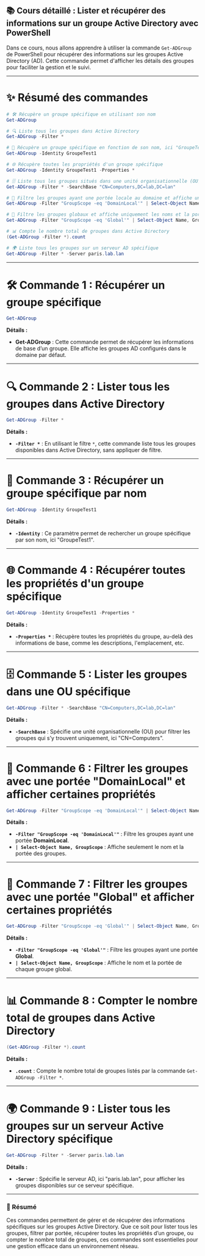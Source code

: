 ## 📚 Cours détaillé : Lister et récupérer des informations sur un groupe Active Directory avec PowerShell

Dans ce cours, nous allons apprendre à utiliser la commande `Get-ADGroup` de PowerShell pour récupérer des informations sur les groupes Active Directory (AD). Cette commande permet d'afficher les détails des groupes pour faciliter la gestion et le suivi.

---

# ✨ Résumé des commandes

```powershell
# 🛠️ Récupère un groupe spécifique en utilisant son nom
Get-ADGroup

# 🔍 Liste tous les groupes dans Active Directory
Get-ADGroup -Filter *

# 🎯 Récupère un groupe spécifique en fonction de son nom, ici "GroupeTest1"
Get-ADGroup -Identity GroupeTest1

# 🌐 Récupère toutes les propriétés d'un groupe spécifique
Get-ADGroup -Identity GroupeTest1 -Properties *

# 🗄️ Liste tous les groupes situés dans une unité organisationnelle (OU) spécifique
Get-ADGroup -Filter * -SearchBase "CN=Computers,DC=lab,DC=lan"

# 🔎 Filtre les groupes ayant une portée locale au domaine et affiche uniquement les noms et la portée
Get-ADGroup -Filter "GroupScope -eq 'DomainLocal'" | Select-Object Name, GroupScope

# 🔎 Filtre les groupes globaux et affiche uniquement les noms et la portée
Get-ADGroup -Filter "GroupScope -eq 'Global'" | Select-Object Name, GroupScope

# 📊 Compte le nombre total de groupes dans Active Directory
(Get-ADGroup -Filter *).count

# 🌍 Liste tous les groupes sur un serveur AD spécifique
Get-ADGroup -Filter * -Server paris.lab.lan
```

---

# 🛠️ Commande 1 : Récupérer un groupe spécifique

```powershell
Get-ADGroup
```

**Détails :**
- **Get-ADGroup** : Cette commande permet de récupérer les informations de base d’un groupe. Elle affiche les groupes AD configurés dans le domaine par défaut.

---

# 🔍 Commande 2 : Lister tous les groupes dans Active Directory

```powershell
Get-ADGroup -Filter *
```

**Détails :**
- **`-Filter *`** : En utilisant le filtre `*`, cette commande liste tous les groupes disponibles dans Active Directory, sans appliquer de filtre.

---

# 🎯 Commande 3 : Récupérer un groupe spécifique par nom

```powershell
Get-ADGroup -Identity GroupeTest1
```

**Détails :**
- **`-Identity`** : Ce paramètre permet de rechercher un groupe spécifique par son nom, ici "GroupeTest1".

---

# 🌐 Commande 4 : Récupérer toutes les propriétés d'un groupe spécifique

```powershell
Get-ADGroup -Identity GroupeTest1 -Properties *
```

**Détails :**
- **`-Properties *`** : Récupère toutes les propriétés du groupe, au-delà des informations de base, comme les descriptions, l'emplacement, etc.

---

# 🗄️ Commande 5 : Lister les groupes dans une OU spécifique

```powershell
Get-ADGroup -Filter * -SearchBase "CN=Computers,DC=lab,DC=lan"
```

**Détails :**
- **`-SearchBase`** : Spécifie une unité organisationnelle (OU) pour filtrer les groupes qui s’y trouvent uniquement, ici "CN=Computers".

---

# 🔎 Commande 6 : Filtrer les groupes avec une portée "DomainLocal" et afficher certaines propriétés

```powershell
Get-ADGroup -Filter "GroupScope -eq 'DomainLocal'" | Select-Object Name, GroupScope
```

**Détails :**
- **`-Filter "GroupScope -eq 'DomainLocal'"`** : Filtre les groupes ayant une portée **DomainLocal**.
- **`| Select-Object Name, GroupScope`** : Affiche seulement le nom et la portée des groupes.

---

# 🔎 Commande 7 : Filtrer les groupes avec une portée "Global" et afficher certaines propriétés

```powershell
Get-ADGroup -Filter "GroupScope -eq 'Global'" | Select-Object Name, GroupScope
```

**Détails :**
- **`-Filter "GroupScope -eq 'Global'"`** : Filtre les groupes ayant une portée **Global**.
- **`| Select-Object Name, GroupScope`** : Affiche le nom et la portée de chaque groupe global.

---

# 📊 Commande 8 : Compter le nombre total de groupes dans Active Directory

```powershell
(Get-ADGroup -Filter *).count
```

**Détails :**
- **`.count`** : Compte le nombre total de groupes listés par la commande `Get-ADGroup -Filter *`.

---

# 🌍 Commande 9 : Lister tous les groupes sur un serveur Active Directory spécifique

```powershell
Get-ADGroup -Filter * -Server paris.lab.lan
```

**Détails :**
- **`-Server`** : Spécifie le serveur AD, ici "paris.lab.lan", pour afficher les groupes disponibles sur ce serveur spécifique.

---

### 📝 Résumé

Ces commandes permettent de gérer et de récupérer des informations spécifiques sur les groupes Active Directory. Que ce soit pour lister tous les groupes, filtrer par portée, récupérer toutes les propriétés d’un groupe, ou compter le nombre total de groupes, ces commandes sont essentielles pour une gestion efficace dans un environnement réseau.
